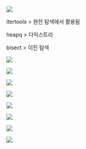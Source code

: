 ![](C:\Users\Wook\AppData\Roaming\marktext\images\2022-07-25-05-29-58-image.png)

itertools  > 완전 탐색에서 활용됨

heapq > 다익스트라

bisect > 이진 탐색

![](C:\Users\Wook\AppData\Roaming\marktext\images\2022-07-25-05-31-48-image.png)

![](C:\Users\Wook\AppData\Roaming\marktext\images\2022-07-25-05-32-44-image.png)

![](C:\Users\Wook\AppData\Roaming\marktext\images\2022-07-25-05-33-41-image.png)

![](C:\Users\Wook\AppData\Roaming\marktext\images\2022-07-25-05-35-12-image.png)

![](C:\Users\Wook\AppData\Roaming\marktext\images\2022-07-25-05-35-32-image.png)

![](C:\Users\Wook\AppData\Roaming\marktext\images\2022-07-25-05-35-46-image.png)

![](C:\Users\Wook\AppData\Roaming\marktext\images\2022-07-25-05-36-06-image.png)

![](C:\Users\Wook\AppData\Roaming\marktext\images\2022-07-25-05-36-51-image.png)

